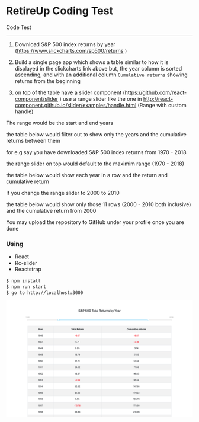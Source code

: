 # RetireUp Coding Test


Code Test

---------

 

1. Download S&P 500 index returns by year (https://www.slickcharts.com/sp500/returns
)

2. Build a single page app which shows a table similar to how it is displayed in the slickcharts link above but, the year column is sorted ascending, and with an additional column `Cumulative returns` showing returns from the beginning

3. on top of the table have a slider component (https://github.com/react-component/slider
) use a range slider like the one in http://react-component.github.io/slider/examples/handle.html
 (Range with custom handle)

The range would be the start and end years

the table below would filter out to show only the years and the cumulative returns between them

 
for e.g say you have downloaded S&P 500 index returns from 1970 - 2018

the range slider on top would default to the maximim range (1970 - 2018)

the table below would show each year in a row and the return and cumulative return

 

If you change the range slider to 2000 to 2010

the table below would show only those 11 rows (2000 - 2010 both inclusive) and the cumulative return from 2000

 

You may upload the repository to GitHub under your profile once you are done


### Using
- React 
- Rc-slider
- Reactstrap



```shell
$ npm install 
$ npm run start
$ go to http://localhost:3000
```


![Demo](https://github.com/YKalashnikov/RetireUp-Coding-Test/blob/master/Screen-shot.png)